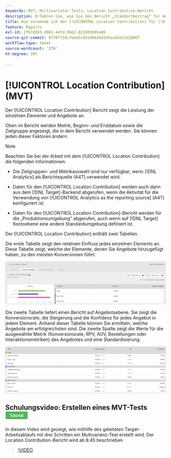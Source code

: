```yaml
---
keywords: MVT; Multivariater Tests; Location Contribution-Bericht
description: Erfahren Sie, wie Sie den Bericht „Standortbeitrag“ für Adobe [!DNL Target] [!UICONTROL Experience Targeting]-Aktivitäten verwenden, die die Leistung der einzelnen Elemente und Angebote anzeigen.
title: Wie verwende ich den [!UICONTROL Location Contribution] für [!UICONTROL Multivariate Test] Aktivitäten?
feature: Reports
exl-id: 2fb7d2b3-d981-44fd-9bb2-021903605a09
source-git-commit: 6f70ff18cfbee5c02e6bb2bd345acbd2e1b2006f
workflow-type: tm+mt
source-wordcount: '274'
ht-degree: 39%

---
```


# [!UICONTROL Location Contribution] (MVT)

Der [!UICONTROL Location Contribution] Bericht zeigt die Leistung der einzelnen Elemente und Angebote an.

Oben im Bericht werden Metrik, Beginn- und Enddatum sowie die Zielgruppe angezeigt, die in dem Bericht verwendet werden. Sie können jeden dieser Faktoren ändern.

>[!NOTE]
>
>Beachten Sie bei der Arbeit mit dem [!UICONTROL Location Contribution] die folgenden Informationen:
>
>* Die Zielgruppen- und Metrikauswahl sind nur verfügbar, wenn [!DNL Analytics] als Berichtsquelle (A4T) verwendet wird.
>
>* Daten für den [!UICONTROL Location Contribution] werden auch dann aus dem [!DNL Target]-Backend abgerufen, wenn die Aktivität für die Verwendung von [!UICONTROL Analytics as the reporting source] (A4T) konfiguriert ist.
>
>* Daten für den [!UICONTROL Location Contribution]-Bericht werden für die „Produktionsumgebung“ abgerufen, auch wenn auf [!DNL Target] Kontoebene eine andere Standardumgebung definiert ist.

Der [!UICONTROL Location Contribution] enthält zwei Tabellen.

Die erste Tabelle zeigt den relativen Einfluss jedes einzelnen Elements an. Diese Tabelle zeigt, welche der Elemente, denen Sie Angebote hinzugefügt haben, zu den meisten Konversionen führt.

![Location Contribution-Bericht in Adobe Target](/help/main/c-reports/assets/locationcontributiontop.png)

Die zweite Tabelle liefert einen Bericht auf Angebotsebene. Sie zeigt die Konversionsrate, die Steigerung und die Konfidenz für jedes Angebot in jedem Element. Anhand dieser Tabelle können Sie ermitteln, welche Angebote am erfolgreichsten sind. Die zweite Spalte zeigt die Werte für die ausgewählte Metrik (Konversionsrate, RPV, AOV, Bestellungen oder Interaktionsmetriken) des Angebotes und eine Standardisierung.

![Location Contribution-Bericht in Adobe Target](/help/main/c-reports/assets/locationcontributionbottom.png)

## Schulungsvideo: Erstellen eines MVT-Tests ![Tutorial-Badge](/help/main/assets/tutorial.png)

In diesem Video wird gezeigt, wie mithilfe des geleiteten Target-Arbeitsablaufs mit drei Schritten ein Multivarianz-Test erstellt wird. Der Location Contribution-Bericht wird ab 8:45 beschrieben.

>[!VIDEO](https://video.tv.adobe.com/v/17395)
